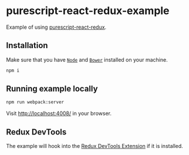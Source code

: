 # purescript-react-redux-example

Example of using [purescript-react-redux](https://github.com/ethul/purescript-react-redux).

## Installation

Make sure that you have [`Node`](https://nodejs.org/en/) and [`Bower`](https://bower.io/) installed on your machine.

```bash
npm i
```

## Running example locally

```bash
npm run webpack:server
```
Visit [http://localhost:4008/](http://localhost:4008/) in your browser.

## Redux DevTools

The example will hook into the [Redux DevTools Extension](https://github.com/zalmoxisus/redux-devtools-extension) if it is installed.
